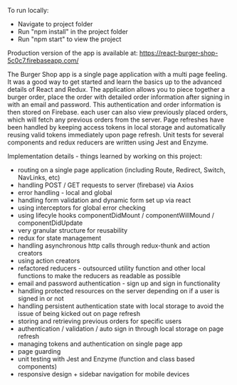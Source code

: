 
To run locally: 
- Navigate to project folder
- Run "npm install" in the project folder
- Run "npm start" to view the project

Production version of the app is available at: https://react-burger-shop-5c0c7.firebaseapp.com/

The Burger Shop app is a single page application with a multi page feeling. It was a good way to get started and learn the basics up to the advanced details of React and Redux. 
The application allows you to piece together a burger order, place the order with detailed order information after signing in with an email and password. This authentication and order information is then stored on Firebase. each user can also view previously placed orders, which will fetch any previous orders from the server.
Page refreshes have been handled by keeping access tokens in local storage and automatically reusing valid tokens immediately upon page refresh. Unit tests for several components and redux reducers are written using Jest and Enzyme.



Implementation details - things learned by working on this project:

 - routing on a single page application (including Route, Redirect, Switch, NavLinks, etc)
 - handling POST / GET requests to server (firebase) via Axios
 - error handling - local and global
 - handling form validation and dynamic form set up via react
 - using interceptors for global error checking
 - using lifecyle hooks componentDidMount / componentWillMound / componentDidUpdate
 - very granular structure for reusability
 - redux for state management
 - handling asynchronous http calls through redux-thunk and action creators
 - using action creators
 - refactored reducers - outsourced utility function and other local functions to make the reducers as readable as possible
 - email and password authentication - sign up and sign in functionality
 - handling protected resources on the server depending on if a user is signed in or not
 - handling persistent authentication state with local storage to avoid the issue of being kicked out on page refresh
 - storing and retrieving previous orders for specific users
 - authentication / validation / auto sign in through local storage on page refresh
 - managing tokens and authentication on single page app
 - page guarding
 - unit testing with Jest and Enzyme (function and class based components)
 - responsive design + sidebar navigation for mobile devices
